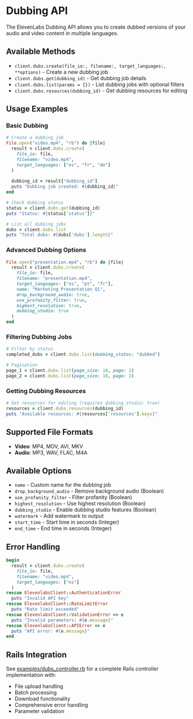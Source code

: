 # Dubbing API

The ElevenLabs Dubbing API allows you to create dubbed versions of your audio and video content in multiple languages.

## Available Methods

- `client.dubs.create(file_io:, filename:, target_languages:, **options)` - Create a new dubbing job
- `client.dubs.get(dubbing_id)` - Get dubbing job details
- `client.dubs.list(params = {})` - List dubbing jobs with optional filters
- `client.dubs.resources(dubbing_id)` - Get dubbing resources for editing

## Usage Examples

### Basic Dubbing

```ruby
# Create a dubbing job
File.open("video.mp4", "rb") do |file|
  result = client.dubs.create(
    file_io: file,
    filename: "video.mp4",
    target_languages: ["es", "fr", "de"]
  )
  
  dubbing_id = result["dubbing_id"]
  puts "Dubbing job created: #{dubbing_id}"
end

# Check dubbing status
status = client.dubs.get(dubbing_id)
puts "Status: #{status['status']}"

# List all dubbing jobs
dubs = client.dubs.list
puts "Total dubs: #{dubs['dubs'].length}"
```

### Advanced Dubbing Options

```ruby
File.open("presentation.mp4", "rb") do |file|
  result = client.dubs.create(
    file_io: file,
    filename: "presentation.mp4",
    target_languages: ["es", "pt", "fr"],
    name: "Marketing Presentation Q1",
    drop_background_audio: true,
    use_profanity_filter: true,
    highest_resolution: true,
    dubbing_studio: true
  )
end
```

### Filtering Dubbing Jobs

```ruby
# Filter by status
completed_dubs = client.dubs.list(dubbing_status: "dubbed")

# Pagination
page_1 = client.dubs.list(page_size: 10, page: 1)
page_2 = client.dubs.list(page_size: 10, page: 2)
```

### Getting Dubbing Resources

```ruby
# Get resources for editing (requires dubbing_studio: true)
resources = client.dubs.resources(dubbing_id)
puts "Available resources: #{resources['resources'].keys}"
```

## Supported File Formats

- **Video**: MP4, MOV, AVI, MKV
- **Audio**: MP3, WAV, FLAC, M4A

## Available Options

- `name` - Custom name for the dubbing job
- `drop_background_audio` - Remove background audio (Boolean)
- `use_profanity_filter` - Filter profanity (Boolean)
- `highest_resolution` - Use highest resolution (Boolean)
- `dubbing_studio` - Enable dubbing studio features (Boolean)
- `watermark` - Add watermark to output
- `start_time` - Start time in seconds (Integer)
- `end_time` - End time in seconds (Integer)

## Error Handling

```ruby
begin
  result = client.dubs.create(
    file_io: file,
    filename: "video.mp4",
    target_languages: ["es"]
  )
rescue ElevenlabsClient::AuthenticationError
  puts "Invalid API key"
rescue ElevenlabsClient::RateLimitError
  puts "Rate limit exceeded"
rescue ElevenlabsClient::ValidationError => e
  puts "Invalid parameters: #{e.message}"
rescue ElevenlabsClient::APIError => e
  puts "API error: #{e.message}"
end
```

## Rails Integration

See [examples/dubs_controller.rb](../examples/dubs_controller.rb) for a complete Rails controller implementation with:

- File upload handling
- Batch processing
- Download functionality
- Comprehensive error handling
- Parameter validation
